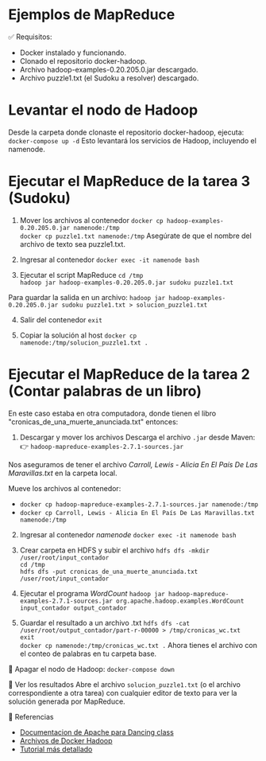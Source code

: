# Ejemplos de MapReduce

✅ Requisitos:
- Docker instalado y funcionando.
- Clonado el repositorio docker-hadoop.
- Archivo hadoop-examples-0.20.205.0.jar descargado.
- Archivo puzzle1.txt (el Sudoku a resolver) descargado.

# Levantar el nodo de Hadoop
Desde la carpeta donde clonaste el repositorio docker-hadoop, ejecuta:
  `docker-compose up -d`
Esto levantará los servicios de Hadoop, incluyendo el namenode.

# Ejecutar el MapReduce de la tarea 3 (Sudoku)
1. Mover los archivos al contenedor
   `docker cp hadoop-examples-0.20.205.0.jar namenode:/tmp`  
   `docker cp puzzle1.txt namenode:/tmp`
Asegúrate de que el nombre del archivo de texto sea puzzle1.txt.

2. Ingresar al contenedor
   `docker exec -it namenode bash`

3. Ejecutar el script MapReduce
  `cd /tmp`    
  `hadoop jar hadoop-examples-0.20.205.0.jar sudoku puzzle1.txt`

Para guardar la salida en un archivo:
  `hadoop jar hadoop-examples-0.20.205.0.jar sudoku puzzle1.txt > solucion_puzzle1.txt`

4. Salir del contenedor
   `exit`

5. Copiar la solución al host
   `docker cp namenode:/tmp/solucion_puzzle1.txt .`

# Ejecutar el MapReduce de la tarea 2 (Contar palabras de un libro) 
En este caso estaba en otra computadora, donde tienen el libro "cronicas_de_una_muerte_anunciada.txt" entonces:

1. Descargar y mover los archivos
Descarga el archivo `.jar` desde Maven: 👉 `hadoop-mapreduce-examples-2.7.1-sources.jar`

Nos aseguramos de tener el archivo *Carroll, Lewis - Alicia En El País De Las Maravillas.txt* en la carpeta local.

Mueve los archivos al contenedor: 
* `docker cp hadoop-mapreduce-examples-2.7.1-sources.jar namenode:/tmp`
* `docker cp Carroll, Lewis - Alicia En El País De Las Maravillas.txt namenode:/tmp`

2. Ingresar al contenedor *namenode*
 `docker exec -it namenode bash`

3. Crear carpeta en HDFS y subir el archivo
`hdfs dfs -mkdir /user/root/input_contador`  
`cd /tmp`  
`hdfs dfs -put cronicas_de_una_muerte_anunciada.txt /user/root/input_contador`

4. Ejecutar el programa *WordCount*
`hadoop jar hadoop-mapreduce-examples-2.7.1-sources.jar org.apache.hadoop.examples.WordCount input_contador output_contador`

5. Guardar el resultado a un archivo .txt
`hdfs dfs -cat /user/root/output_contador/part-r-00000 > /tmp/cronicas_wc.txt`  
`exit`  
`docker cp namenode:/tmp/cronicas_wc.txt .`
Ahora tienes el archivo con el conteo de palabras en tu carpeta base.

🛑 Apagar el nodo de Hadoop: `docker-compose down`

📂 Ver los resultados
Abre el archivo `solucion_puzzle1.txt` (o el archivo correspondiente a otra tarea) con cualquier editor de texto para ver la solución generada por MapReduce.

🔗 Referencias
* [Documentacion de Apache para Dancing class](https://hadoop.apache.org/docs/stable/api/org/apache/hadoop/examples/dancing/package-summary.html)
* [Archivos de Docker Hadoop](https://github.com/big-data-europe/docker-hadoop)
* [Tutorial más detallado](https://miguelevangelista.gitbook.io/herramientasavanzadas/ejemplos-de-mapreduce/resolver-sudoku)
